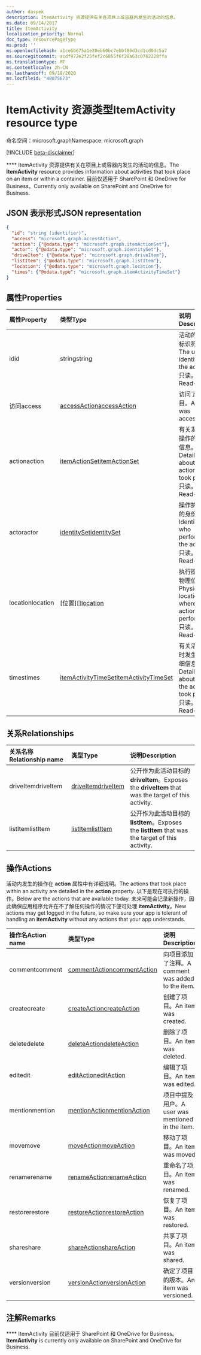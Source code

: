 ```yaml
---
author: daspek
description: ItemActivity 资源提供有关在项目上或容器内发生的活动的信息。
ms.date: 09/14/2017
title: ItemActivity
localization_priority: Normal
doc_type: resourcePageType
ms.prod: ''
ms.openlocfilehash: a1ce6b675a1e28eb60bc7ebbf86d3cd1cd0dc5a7
ms.sourcegitcommit: acdf972e2f25fef2c6855f6f28a63c0762228ffa
ms.translationtype: MT
ms.contentlocale: zh-CN
ms.lasthandoff: 09/18/2020
ms.locfileid: "48075673"
---
```

# <a name="itemactivity-resource-type"></a><span data-ttu-id="f56e6-103">ItemActivity 资源类型</span><span class="sxs-lookup"><span data-stu-id="f56e6-103">ItemActivity resource type</span></span>

<span data-ttu-id="f56e6-104">命名空间：microsoft.graph</span><span class="sxs-lookup"><span data-stu-id="f56e6-104">Namespace: microsoft.graph</span></span>

[!INCLUDE [beta-disclaimer](../../includes/beta-disclaimer.md)]

<span data-ttu-id="f56e6-105">\*\*\*\* ItemActivity 资源提供有关在项目上或容器内发生的活动的信息。</span><span class="sxs-lookup"><span data-stu-id="f56e6-105">The **ItemActivity** resource provides information about activities that took place on an item or within a container.</span></span>
<span data-ttu-id="f56e6-106">目前仅适用于 SharePoint 和 OneDrive for Business。</span><span class="sxs-lookup"><span data-stu-id="f56e6-106">Currently only available on SharePoint and OneDrive for Business.</span></span>

## <a name="json-representation"></a><span data-ttu-id="f56e6-107">JSON 表示形式</span><span class="sxs-lookup"><span data-stu-id="f56e6-107">JSON representation</span></span>

<!-- {
  "blockType": "resource",
  "optionalProperties": [ ],
  "keyProperty": "id",
  "@type": "microsoft.graph.itemActivity",
  "@type.aka": "oneDrive.activityEntity"
}-->

```json
{
  "id": "string (identifier)",
  "access": "microsoft.graph.accessAction",
  "action": {"@odata.type": "microsoft.graph.itemActionSet"},
  "actor": {"@odata.type": "microsoft.graph.identitySet"},
  "driveItem": {"@odata.type": "microsoft.graph.driveItem"},
  "listItem": {"@odata.type": "microsoft.graph.listItem"},
  "location": {"@odata.type": "microsoft.graph.location"},
  "times": {"@odata.type": "microsoft.graph.itemActivityTimeSet"}
}
```

## <a name="properties"></a><span data-ttu-id="f56e6-108">属性</span><span class="sxs-lookup"><span data-stu-id="f56e6-108">Properties</span></span>

| <span data-ttu-id="f56e6-109">属性</span><span class="sxs-lookup"><span data-stu-id="f56e6-109">Property</span></span> | <span data-ttu-id="f56e6-110">类型</span><span class="sxs-lookup"><span data-stu-id="f56e6-110">Type</span></span>                    | <span data-ttu-id="f56e6-111">说明</span><span class="sxs-lookup"><span data-stu-id="f56e6-111">Description</span></span>
|:---------|:------------------------|:----------------------------------------
| <span data-ttu-id="f56e6-112">id</span><span class="sxs-lookup"><span data-stu-id="f56e6-112">id</span></span>       | <span data-ttu-id="f56e6-113">string</span><span class="sxs-lookup"><span data-stu-id="f56e6-113">string</span></span>                  | <span data-ttu-id="f56e6-114">活动的唯一标识符。</span><span class="sxs-lookup"><span data-stu-id="f56e6-114">The unique identifier of the activity.</span></span> <span data-ttu-id="f56e6-115">只读。</span><span class="sxs-lookup"><span data-stu-id="f56e6-115">Read-only.</span></span>
| <span data-ttu-id="f56e6-116">访问</span><span class="sxs-lookup"><span data-stu-id="f56e6-116">access</span></span>   | <span data-ttu-id="f56e6-117">[accessAction][]</span><span class="sxs-lookup"><span data-stu-id="f56e6-117">[accessAction][]</span></span>        | <span data-ttu-id="f56e6-118">访问了项目。</span><span class="sxs-lookup"><span data-stu-id="f56e6-118">An item was accessed.</span></span>
| <span data-ttu-id="f56e6-119">action</span><span class="sxs-lookup"><span data-stu-id="f56e6-119">action</span></span>   | <span data-ttu-id="f56e6-120">[itemActionSet][]</span><span class="sxs-lookup"><span data-stu-id="f56e6-120">[itemActionSet][]</span></span>       | <span data-ttu-id="f56e6-121">有关发生的操作的详细信息。</span><span class="sxs-lookup"><span data-stu-id="f56e6-121">Details about the action that took place.</span></span> <span data-ttu-id="f56e6-122">只读。</span><span class="sxs-lookup"><span data-stu-id="f56e6-122">Read-only.</span></span>
| <span data-ttu-id="f56e6-123">actor</span><span class="sxs-lookup"><span data-stu-id="f56e6-123">actor</span></span>    | <span data-ttu-id="f56e6-124">[identitySet][]</span><span class="sxs-lookup"><span data-stu-id="f56e6-124">[identitySet][]</span></span>         | <span data-ttu-id="f56e6-125">操作执行者的身份。</span><span class="sxs-lookup"><span data-stu-id="f56e6-125">Identity of who performed the action.</span></span> <span data-ttu-id="f56e6-126">只读。</span><span class="sxs-lookup"><span data-stu-id="f56e6-126">Read-only.</span></span>
| <span data-ttu-id="f56e6-127">location</span><span class="sxs-lookup"><span data-stu-id="f56e6-127">location</span></span> | <span data-ttu-id="f56e6-128">[位置][]</span><span class="sxs-lookup"><span data-stu-id="f56e6-128">[location][]</span></span>            | <span data-ttu-id="f56e6-129">执行操作的物理位置。</span><span class="sxs-lookup"><span data-stu-id="f56e6-129">Physical location where the action was performed.</span></span> <span data-ttu-id="f56e6-130">只读。</span><span class="sxs-lookup"><span data-stu-id="f56e6-130">Read-only.</span></span>
| <span data-ttu-id="f56e6-131">times</span><span class="sxs-lookup"><span data-stu-id="f56e6-131">times</span></span>    | <span data-ttu-id="f56e6-132">[itemActivityTimeSet][]</span><span class="sxs-lookup"><span data-stu-id="f56e6-132">[itemActivityTimeSet][]</span></span> | <span data-ttu-id="f56e6-133">有关活动何时发生的详细信息。</span><span class="sxs-lookup"><span data-stu-id="f56e6-133">Details about when the activity took place.</span></span> <span data-ttu-id="f56e6-134">只读。</span><span class="sxs-lookup"><span data-stu-id="f56e6-134">Read-only.</span></span>

[identitySet]: identityset.md
[itemActionSet]: itemactionset.md
[itemActivityTimeSet]: itemactivitytimeset.md

## <a name="relationships"></a><span data-ttu-id="f56e6-138">关系</span><span class="sxs-lookup"><span data-stu-id="f56e6-138">Relationships</span></span>

| <span data-ttu-id="f56e6-139">关系名称</span><span class="sxs-lookup"><span data-stu-id="f56e6-139">Relationship name</span></span> | <span data-ttu-id="f56e6-140">类型</span><span class="sxs-lookup"><span data-stu-id="f56e6-140">Type</span></span>          | <span data-ttu-id="f56e6-141">说明</span><span class="sxs-lookup"><span data-stu-id="f56e6-141">Description</span></span>
|:------------------|:--------------|:-----------------------------------------
| <span data-ttu-id="f56e6-142">driveItem</span><span class="sxs-lookup"><span data-stu-id="f56e6-142">driveItem</span></span>         | <span data-ttu-id="f56e6-143">[driveItem][]</span><span class="sxs-lookup"><span data-stu-id="f56e6-143">[driveItem][]</span></span> | <span data-ttu-id="f56e6-144">公开作为此活动目标的 **driveItem**。</span><span class="sxs-lookup"><span data-stu-id="f56e6-144">Exposes the **driveItem** that was the target of this activity.</span></span>
| <span data-ttu-id="f56e6-145">listItem</span><span class="sxs-lookup"><span data-stu-id="f56e6-145">listItem</span></span>          | <span data-ttu-id="f56e6-146">[listItem][]</span><span class="sxs-lookup"><span data-stu-id="f56e6-146">[listItem][]</span></span>  | <span data-ttu-id="f56e6-147">公开作为此活动目标的 **listItem**。</span><span class="sxs-lookup"><span data-stu-id="f56e6-147">Exposes the **listItem** that was the target of this activity.</span></span>

[driveItem]: driveitem.md
[listItem]: listitem.md

## <a name="actions"></a><span data-ttu-id="f56e6-150">操作</span><span class="sxs-lookup"><span data-stu-id="f56e6-150">Actions</span></span>

<span data-ttu-id="f56e6-151">活动内发生的操作在 **action** 属性中有详细说明。</span><span class="sxs-lookup"><span data-stu-id="f56e6-151">The actions that took place within an activity are detailed in the **action** property.</span></span>
<span data-ttu-id="f56e6-152">以下是现在可执行的操作。</span><span class="sxs-lookup"><span data-stu-id="f56e6-152">Below are the actions that are available today.</span></span>
<span data-ttu-id="f56e6-153">未来可能会记录新操作，因此确保应用程序允许在不了解任何操作的情况下便可处理 **itemActivity**。</span><span class="sxs-lookup"><span data-stu-id="f56e6-153">New actions may get logged in the future, so make sure your app is tolerant of handling an **itemActivity** without any actions that your app understands.</span></span>

| <span data-ttu-id="f56e6-154">操作名</span><span class="sxs-lookup"><span data-stu-id="f56e6-154">Action name</span></span> | <span data-ttu-id="f56e6-155">类型</span><span class="sxs-lookup"><span data-stu-id="f56e6-155">Type</span></span>              | <span data-ttu-id="f56e6-156">说明</span><span class="sxs-lookup"><span data-stu-id="f56e6-156">Description</span></span>
|:------------|:------------------|:-------------------------------------------
| <span data-ttu-id="f56e6-157">comment</span><span class="sxs-lookup"><span data-stu-id="f56e6-157">comment</span></span>     | <span data-ttu-id="f56e6-158">[commentAction][]</span><span class="sxs-lookup"><span data-stu-id="f56e6-158">[commentAction][]</span></span> | <span data-ttu-id="f56e6-159">向项目添加了注释。</span><span class="sxs-lookup"><span data-stu-id="f56e6-159">A comment was added to the item.</span></span>
| <span data-ttu-id="f56e6-160">create</span><span class="sxs-lookup"><span data-stu-id="f56e6-160">create</span></span>      | <span data-ttu-id="f56e6-161">[createAction][]</span><span class="sxs-lookup"><span data-stu-id="f56e6-161">[createAction][]</span></span>  | <span data-ttu-id="f56e6-162">创建了项目。</span><span class="sxs-lookup"><span data-stu-id="f56e6-162">An item was created.</span></span>
| <span data-ttu-id="f56e6-163">delete</span><span class="sxs-lookup"><span data-stu-id="f56e6-163">delete</span></span>      | <span data-ttu-id="f56e6-164">[deleteAction][]</span><span class="sxs-lookup"><span data-stu-id="f56e6-164">[deleteAction][]</span></span>  | <span data-ttu-id="f56e6-165">删除了项目。</span><span class="sxs-lookup"><span data-stu-id="f56e6-165">An item was deleted.</span></span>
| <span data-ttu-id="f56e6-166">edit</span><span class="sxs-lookup"><span data-stu-id="f56e6-166">edit</span></span>        | <span data-ttu-id="f56e6-167">[editAction][]</span><span class="sxs-lookup"><span data-stu-id="f56e6-167">[editAction][]</span></span>    | <span data-ttu-id="f56e6-168">编辑了项目。</span><span class="sxs-lookup"><span data-stu-id="f56e6-168">An item was edited.</span></span>
| <span data-ttu-id="f56e6-169">mention</span><span class="sxs-lookup"><span data-stu-id="f56e6-169">mention</span></span>     | <span data-ttu-id="f56e6-170">[mentionAction][]</span><span class="sxs-lookup"><span data-stu-id="f56e6-170">[mentionAction][]</span></span> | <span data-ttu-id="f56e6-171">项目中提及用户。</span><span class="sxs-lookup"><span data-stu-id="f56e6-171">A user was mentioned in the item.</span></span>
| <span data-ttu-id="f56e6-172">move</span><span class="sxs-lookup"><span data-stu-id="f56e6-172">move</span></span>        | <span data-ttu-id="f56e6-173">[moveAction][]</span><span class="sxs-lookup"><span data-stu-id="f56e6-173">[moveAction][]</span></span>    | <span data-ttu-id="f56e6-174">移动了项目。</span><span class="sxs-lookup"><span data-stu-id="f56e6-174">An item was moved.</span></span>
| <span data-ttu-id="f56e6-175">rename</span><span class="sxs-lookup"><span data-stu-id="f56e6-175">rename</span></span>      | <span data-ttu-id="f56e6-176">[renameAction][]</span><span class="sxs-lookup"><span data-stu-id="f56e6-176">[renameAction][]</span></span>  | <span data-ttu-id="f56e6-177">重命名了项目。</span><span class="sxs-lookup"><span data-stu-id="f56e6-177">An item was renamed.</span></span>
| <span data-ttu-id="f56e6-178">restore</span><span class="sxs-lookup"><span data-stu-id="f56e6-178">restore</span></span>     | <span data-ttu-id="f56e6-179">[restoreAction][]</span><span class="sxs-lookup"><span data-stu-id="f56e6-179">[restoreAction][]</span></span> | <span data-ttu-id="f56e6-180">恢复了项目。</span><span class="sxs-lookup"><span data-stu-id="f56e6-180">An item was restored.</span></span>
| <span data-ttu-id="f56e6-181">share</span><span class="sxs-lookup"><span data-stu-id="f56e6-181">share</span></span>       | <span data-ttu-id="f56e6-182">[shareAction][]</span><span class="sxs-lookup"><span data-stu-id="f56e6-182">[shareAction][]</span></span>   | <span data-ttu-id="f56e6-183">共享了项目。</span><span class="sxs-lookup"><span data-stu-id="f56e6-183">An item was shared.</span></span>
| <span data-ttu-id="f56e6-184">version</span><span class="sxs-lookup"><span data-stu-id="f56e6-184">version</span></span>     | <span data-ttu-id="f56e6-185">[versionAction][]</span><span class="sxs-lookup"><span data-stu-id="f56e6-185">[versionAction][]</span></span> | <span data-ttu-id="f56e6-186">确定了项目的版本。</span><span class="sxs-lookup"><span data-stu-id="f56e6-186">An item was versioned.</span></span>

[accessAction]: accessaction.md
[commentAction]: commentaction.md
[createAction]: createaction.md
[deleteAction]: deleteaction.md
[editAction]: editaction.md
[location]: location.md
[mentionAction]: mentionaction.md
[moveAction]: moveaction.md
[renameAction]: renameaction.md
[restoreAction]: restoreaction.md
[shareAction]: shareaction.md
[versionAction]: versionaction.md

## <a name="remarks"></a><span data-ttu-id="f56e6-199">注解</span><span class="sxs-lookup"><span data-stu-id="f56e6-199">Remarks</span></span>

<span data-ttu-id="f56e6-200">\*\*\*\* ItemActivity 目前仅适用于 SharePoint 和 OneDrive for Business。</span><span class="sxs-lookup"><span data-stu-id="f56e6-200">**ItemActivity** is currently only available on SharePoint and OneDrive for Business.</span></span>

<!--
{
  "type": "#page.annotation",
  "description": "The ItemActivity object provides information about an activity that took place on an item.",
  "keywords": "activities,activity,action",
  "section": "documentation",
  "tocPath": "Resources/ItemActivity",
  "suppressions": []
}
-->



